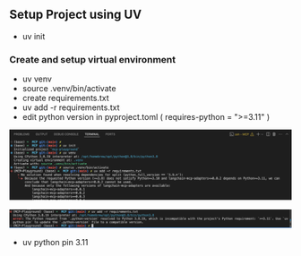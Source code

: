 ## Setup Project using UV

- uv init

### Create and setup virtual environment

- uv venv
- source .venv/bin/activate
- create requirements.txt
- uv add -r requirements.txt
- edit python version in pyproject.toml ( requires-python = ">=3.11" )

![alt text](image.png)

![alt text](image-1.png)

- uv python pin 3.11

